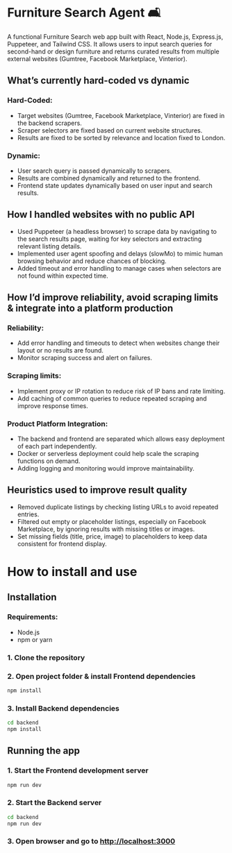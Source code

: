 # Furniture Search Agent 🛋️

A functional Furniture Search web app built with React, Node.js, Express.js, Puppeteer, and Tailwind CSS.
It allows users to input search queries for second-hand or design furniture and returns curated results from multiple external websites (Gumtree, Facebook Marketplace, Vinterior).

## What’s currently hard-coded vs dynamic

### Hard-Coded:

- Target websites (Gumtree, Facebook Marketplace, Vinterior) are fixed in the backend scrapers.
- Scraper selectors are fixed based on current website structures.
- Results are fixed to be sorted by relevance and location fixed to London.

### Dynamic:

- User search query is passed dynamically to scrapers.
- Results are combined dynamically and returned to the frontend.
- Frontend state updates dynamically based on user input and search results.

## How I handled websites with no public API

- Used Puppeteer (a headless browser) to scrape data by navigating to the search results page, waiting for key selectors and extracting relevant listing details.
- Implemented user agent spoofing and delays (slowMo) to mimic human browsing behavior and reduce chances of blocking.
- Added timeout and error handling to manage cases when selectors are not found within expected time.

## How I’d improve reliability, avoid scraping limits & integrate into a platform production

### Reliability:

- Add error handling and timeouts to detect when websites change their layout or no results are found.
- Monitor scraping success and alert on failures.

### Scraping limits:

- Implement proxy or IP rotation to reduce risk of IP bans and rate limiting.
- Add caching of common queries to reduce repeated scraping and improve response times.

### Product Platform Integration:

- The backend and frontend are separated which allows easy deployment of each part independently.
- Docker or serverless deployment could help scale the scraping functions on demand.
- Adding logging and monitoring would improve maintainability.

## Heuristics used to improve result quality

- Removed duplicate listings by checking listing URLs to avoid repeated entries.
- Filtered out empty or placeholder listings, especially on Facebook Marketplace, by ignoring results with missing titles or images.
- Set missing fields (title, price, image) to placeholders to keep data consistent for frontend display.

# How to install and use

## Installation

### Requirements:

- Node.js
- npm or yarn

### 1. Clone the repository

### 2. Open project folder & install Frontend dependencies

```bash
npm install
```

### 3. Install Backend dependencies

```bash
cd backend
npm install
```

## Running the app

### 1. Start the Frontend development server

```bash
npm run dev
```

### 2. Start the Backend server

```bash
cd backend
npm run dev
```

### 3. Open browser and go to [http://localhost:3000](http://localhost:3000)
